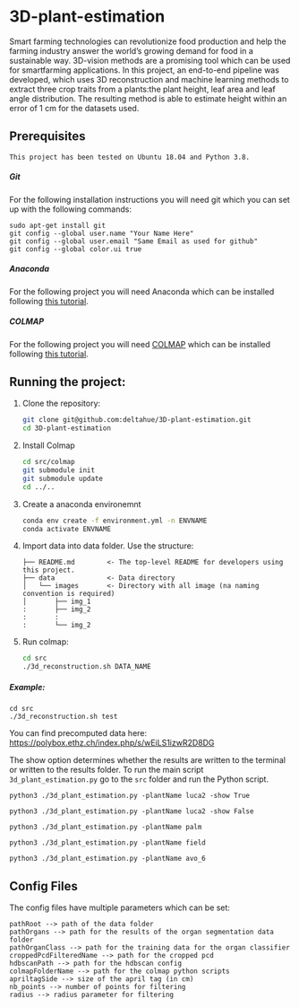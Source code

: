 # 3D-plant-estimation

Smart farming technologies can revolutionize food production and help the farming industry answer the world’s growing demand for food in a sustainable way. 3D-vision methods are a promising tool which can be used for smartfarming applications. In this project, an end-to-end pipeline was developed, which uses 3D reconstruction and machine learning methods to extract three crop traits from a plants:the plant height, leaf area and leaf angle distribution. The resulting method is able to estimate height within an error of 1 cm for the datasets used.

## Prerequisites

    This project has been tested on Ubuntu 18.04 and Python 3.8.

##### Git
For the following installation instructions you will need git which you can set up with the following commands:

    sudo apt-get install git
    git config --global user.name "Your Name Here"
    git config --global user.email "Same Email as used for github"
    git config --global color.ui true
    
##### Anaconda
For the following project you will need Anaconda which can be installed following [this tutorial](https://docs.anaconda.com/anaconda/install/linux/).

##### COLMAP
For the following project you will need [COLMAP](https://colmap.github.io/index.html) which can be installed following [this tutorial](https://colmap.github.io/install.html).

## Running the project:

1. Clone the repository:
    ```bash
    git clone git@github.com:deltahue/3D-plant-estimation.git
    cd 3D-plant-estimation
    ```

2. Install Colmap
    ```bash
    cd src/colmap
    git submodule init
    git submodule update
    cd ../..
    ```

3. Create a anaconda environemnt
    ```bash
    conda env create -f environment.yml -n ENVNAME
    conda activate ENVNAME
    ```

4. Import data into data folder. Use the structure:
    ```nohighlight
    ├── README.md        <- The top-level README for developers using this project.
    ├── data             <- Data directory
    │   └── images       <- Directory with all image (na naming convention is required)
    │       ├── img_1 
    :       ├── img_2 
    :       :   
    :       └── img_2 
    ```


5. Run colmap:
    ```bash
    cd src
    ./3d_reconstruction.sh DATA_NAME
    ```
##### Example:
    cd src
    ./3d_reconstruction.sh test
    
You can find precomputed data here:
https://polybox.ethz.ch/index.php/s/wEiLS1izwR2D8DG 

The show option determines whether the results are written to the terminal or written to the results folder.
To run the main script `3d_plant_estimation.py` go to the `src` folder and run the Python script.

`python3 ./3d_plant_estimation.py -plantName luca2 -show True`

`python3 ./3d_plant_estimation.py -plantName luca2 -show False`

`python3 ./3d_plant_estimation.py -plantName palm`

`python3 ./3d_plant_estimation.py -plantName field`

`python3 ./3d_plant_estimation.py -plantName avo_6`



    

## Config Files
The config files have multiple parameters which can be set:
```
pathRoot --> path of the data folder
pathOrgans --> path for the results of the organ segmentation data folder
pathOrganClass --> path for the training data for the organ classifier
croppedPcdFilteredName --> path for the cropped pcd
hdbscanPath --> path for the hdbscan config
colmapFolderName --> path for the colmap python scripts
apriltagSide --> size of the april tag (in cm)
nb_points --> number of points for filtering
radius --> radius parameter for filtering
```
